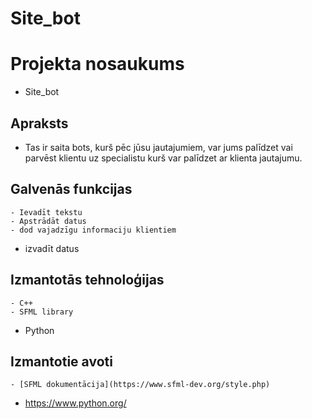 # Site_bot
# Projekta nosaukums
- Site_bot
## Apraksts
- Tas ir saita bots, kurš pēc jūsu jautajumiem, var jums palīdzet vai parvēst klientu uz specialistu kurš var palīdzet ar klienta jautajumu.
## Galvenās funkcijas
	- Ievadīt tekstu
	- Apstrādāt datus
	- dod vajadzīgu informaciju klientiem
  - izvadīt datus
 
## Izmantotās tehnoloģijas
	- C++
	- SFML library
  - Python
## Izmantotie avoti
	- [SFML dokumentācija](https://www.sfml-dev.org/style.php)
  - https://www.python.org/
